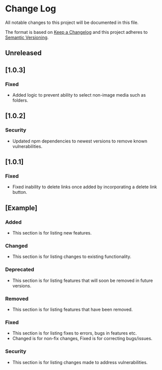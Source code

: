 # Change Log
All notable changes to this project will be documented in this file.

The format is based on [Keep a Changelog](http://keepachangelog.com/) and this project adheres to [Semantic Versioning](http://semver.org/).

## Unreleased

## [1.0.3]

### Fixed

* Added logic to prevent ability to select non-image media such as folders.

## [1.0.2]

### Security

* Updated npm dependencies to newest versions to remove known vulnerabilities.

## [1.0.1]

### Fixed

* Fixed inability to delete links once added by incorporating a delete link button.

## [Example]

### Added

* This section is for listing new features.

### Changed

* This section is for listing changes to existing functionality.

### Deprecated

* This section is for listing features that will soon be removed in future versions.

### Removed

* This section is for listing features that have been removed.

### Fixed

* This section is for listing fixes to errors, bugs in features etc.
* Changed is for non-fix changes, Fixed is for correcting bugs/issues.

### Security

* This section is for listing changes made to address vulnerabilities.
